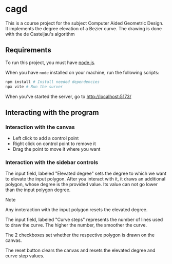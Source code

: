 # cagd
This is a course project for the subject Computer Aided Geometric Design. It implements the degree elevation of a Bezier curve. The drawing is done with the de Casteljau's algorithm

## Requirements
To run this project, you must have [node.js](https://nodejs.org/en/download).

When you have `node` installed on your machine, run the following scripts:
```bash
npm install # Install needed dependencies
npx vite # Run the surver
```
When you've started the server, go to [http://localhost:5173/]()

## Interacting with the program
### Interaction with the canvas
* Left click to add a control point
* Right click on control point to remove it
* Drag the point to move it where you want
### Interaction with the sidebar controls
The input field, labeled "Elevated degree" sets the degree to which we want to elevate the input polygon. After you interact with it, it draws an additional polygon, whose degree is the provided value. Its value can not go lower than the input polygon degree.
> [!NOTE]
> Any innteraction with the input polygon resets the elevated degree.

The input field, labeled "Curve steps" represents the number of lines used to draw the curve. The higher the number, the smoother the curve.

The 2 checkboxes set whether the respective polygon is drawn on the canvas.

The reset button clears the canvas and resets the elevated degree and curve step values.

